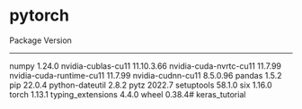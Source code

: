 # pytorch

Package                  Version
------------------------ ----------
numpy                    1.24.0
nvidia-cublas-cu11       11.10.3.66
nvidia-cuda-nvrtc-cu11   11.7.99
nvidia-cuda-runtime-cu11 11.7.99
nvidia-cudnn-cu11        8.5.0.96
pandas                   1.5.2
pip                      22.0.4
python-dateutil          2.8.2
pytz                     2022.7
setuptools               58.1.0
six                      1.16.0
torch                    1.13.1
typing_extensions        4.4.0
wheel                    0.38.4# keras_tutorial
